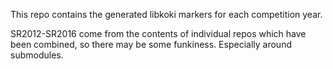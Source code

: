 This repo contains the generated libkoki markers for each competition year.

SR2012-SR2016 come from the contents of individual repos which have been combined, so there may be some funkiness. Especially around submodules.
